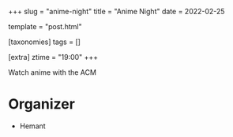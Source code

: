 +++
slug = "anime-night"
title = "Anime Night"
date = 2022-02-25

template = "post.html"

[taxonomies]
tags = []

[extra]
ztime = "19:00"
+++

Watch anime with the ACM

<!-- more -->

# Organizer
* Hemant
